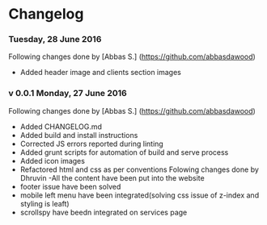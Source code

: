 # Changelog

### Tuesday, 28 June 2016
Following changes done by [Abbas S.] (https://github.com/abbasdawood)
- Added header image and clients section images

### v 0.0.1 Monday, 27 June 2016
Following changes done by [Abbas S.] (https://github.com/abbasdawood)
- Added CHANGELOG.md
- Added build and install instructions
- Corrected JS errors reported during linting
- Added grunt scripts for automation of build and serve process
- Added icon images
- Refactored html and css as per conventions
Folowing changes done by Dhruvin
-All the content have been put into the website
- footer issue have been solved
- mobile left menu have been integrated(solving css issue of z-index and styling is leaft)
- scrollspy have beedn integrated on services page
